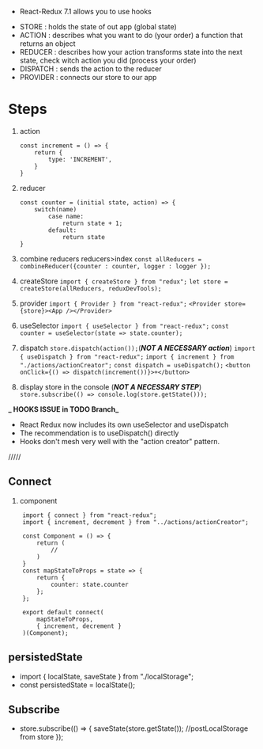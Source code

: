 -   React-Redux 7.1 allows you to use hooks

*   STORE : holds the state of out app (global state)
*   ACTION : describes what you want to do (your order)
    a function that returns an object
*   REDUCER : describes how your action transforms state into the next state, check witch action you did (process your order)
*   DISPATCH : sends the action to the reducer
*   PROVIDER : connects our store to our app

# Steps

1.  action

    ```
    const increment = () => {
        return {
            type: 'INCREMENT',
        }
    }
    ```

2.  reducer

    ```
    const counter = (initial state, action) => {
        switch(name)
            case name:
                return state + 1;
            default:
                return state
    }
    ```

3.  combine reducers reducers>index
    `const allReducers = combineReducer({counter : counter, logger : logger });`

4.  createStore
    `import { createStore } from "redux";`
    `let store = createStore(allReducers, reduxDevTools);`

5.  provider
    `import { Provider } from "react-redux";`
    `<Provider store={store}><App /></Provider>`

6.  useSelector
    `import { useSelector } from "react-redux";`
    `const counter = useSelector(state => state.counter);`

7.  dispatch
    `store.dispatch(action());`(**_NOT A NECESSARY action_**)
    `import { useDispatch } from "react-redux";`
    `import { increment } from "./actions/actionCreator";`
    `const dispatch = useDispatch();`
    `<button onClick={() => dispatch(increment())}>+</button>`

8.  display store in the console (**_NOT A NECESSARY STEP_**)
    `store.subscribe(() => console.log(store.getState()));`

**_ HOOKS ISSUE in TODO Branch_**

-   React Redux now includes its own useSelector and useDispatch
-   The recommendation is to useDispatch() directly
-   Hooks don't mesh very well with the "action creator" pattern.

/////

## Connect

1. component

```
    import { connect } from "react-redux";
    import { increment, decrement } from "../actions/actionCreator";

    const Component = () => {
        return (
            //
        )
    }
    const mapStateToProps = state => {
        return {
            counter: state.counter
        };
    };

    export default connect(
        mapStateToProps,
        { increment, decrement }
    )(Component);
```

## persistedState

-   import { localState, saveState } from "./localStorage";
-   const persistedState = localState();

## Subscribe

-   store.subscribe(() => {
    saveState(store.getState()); //postLocalStorage from store
    });

